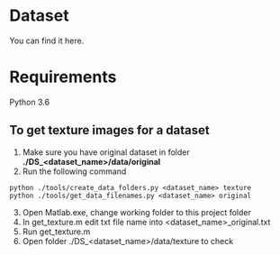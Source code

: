 # Dataset

You can find it here.

# Requirements

Python 3.6

## To get texture images for a dataset

1. Make sure you have original dataset in folder **./DS_<dataset_name>/data/original**
2. Run the following command
```batch
python ./tools/create_data_folders.py <dataset_name> texture
python ./tools/get_data_filenames.py <dataset_name> original
```
3. Open Matlab.exe, change working folder to this project folder
4. In get_texture.m edit txt file name into <dataset_name>_original.txt
5. Run get_texture.m
6. Open folder ./DS_<dataset_name>/data/texture to check
